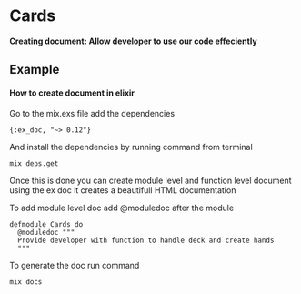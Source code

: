 # Cards

**Creating document: Allow developer to use our code effeciently**

## Example

#### How to create document in elixir

Go to the mix.exs file add the dependencies

```
{:ex_doc, "~> 0.12"}
```

And install the dependencies by running command from terminal

```
mix deps.get
```

Once this is done you can create module level and function level document using the ex doc it creates a beautifull HTML documentation

To add module level doc add @moduledoc after the module

```
defmodule Cards do
  @moduledoc """
  Provide developer with function to handle deck and create hands
  """
```

To generate the doc run command

```
mix docs
```
